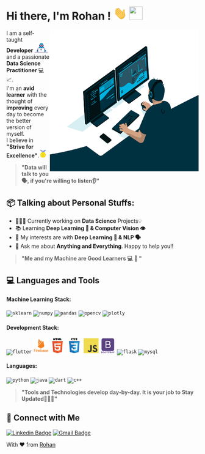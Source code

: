 # Hi there, I'm Rohan ! <img src="https://raw.githubusercontent.com/rohan-sarkarr/rohan-sarkarr/master/Assets/hi.gif" width=35 height=35> <img src="https://media.tenor.com/images/af7b20c2380754142f3d6d00230f52c5/tenor.gif" width=35 height=35> <!-- ![](https://komarev.com/ghpvc/?username=rohan-sarkarr&label=Views)-->
<img align="right" alt="Coder GIF" height=370 width=390 src="https://raw.githubusercontent.com/rohan-sarkarr/rohan-sarkarr/master/Assets/coding.gif" />
<p>
    I am a self-taught <b>Developer</b> <img src="https://raw.githubusercontent.com/rohan-sarkarr/rohan-sarkarr/master/Assets/developer.gif" width=35 height=25> and a passionate <b>Data Science Practitioner</b> 💻 📈. 
<br>I'm an <b>avid learner</b> with the thought of <b>improving</b> every day to become the better version of myself.
<br>I believe in <b>"Strive for Excellence"</b>.<img src="https://raw.githubusercontent.com/rohan-sarkarr/rohan-sarkarr/master/Assets/medal.gif" width=20 height=20> 
</p>

> __"Data will talk to you 🗣️, if you're willing to listen👂"__

## 📦 Talking about Personal Stuffs:
- 👨🏻‍💻 Currently working on <b>Data Science</b> Projects💡
- 📚 Learning <b>Deep Learning 🧠 & Computer Vision 👁️ </b>
- 🔭 My interests are with <b>Deep Learning 🧠 & NLP 🗣️ </b>
- 💬 Ask me about <b> Anything and Everything</b>. Happy to help you!!

> __"Me and my Machine are Good Learners 💻 🤭 "__

## 💻 Languages and Tools

#### Machine Learning Stack:
<code><img height="40" src="https://github.com/scikit-learn/scikit-learn/blob/main/doc/logos/scikit-learn-logo.png" title="sklearn"></code>
<code><img height="40" src="https://www.vectorlogo.zone/logos/numpy/numpy-ar21.svg" title="numpy"></code>
<code><img height="40" src="https://camo.githubusercontent.com/981d48e57e23a4907cebc4eb481799b5882595ea978261f22a3e131dcd6ebee6/68747470733a2f2f70616e6461732e7079646174612e6f72672f7374617469632f696d672f70616e6461732e737667" title="pandas"></code>
<code><img height="40" src="https://www.vectorlogo.zone/logos/opencv/opencv-ar21.svg" title="opencv"></code>
<code><img height="40" src="https://www.vectorlogo.zone/logos/plot_ly/plot_ly-ar21.svg" title="plotly"></code>

#### Development Stack:
<code><img height="40" src="https://www.vectorlogo.zone/logos/flutterio/flutterio-icon.svg" title="flutter"></code>
<code><img height="40" src="https://raw.githubusercontent.com/devicons/devicon/master/icons/firebase/firebase-plain-wordmark.svg" title="firebase"></code>
<code><img height="40" src="https://raw.githubusercontent.com/devicons/devicon/master/icons/html5/html5-original-wordmark.svg" title="html5"></code>
<code><img height="40" src="https://raw.githubusercontent.com/devicons/devicon/master/icons/css3/css3-original-wordmark.svg" title="css3"></code>
<code><img height="40" src="https://raw.githubusercontent.com/devicons/devicon/master/icons/javascript/javascript-original.svg" title="javascript"></code>
<code><img height="40" src="https://raw.githubusercontent.com/devicons/devicon/master/icons/bootstrap/bootstrap-plain-wordmark.svg" title="bootstrap"></code>
<code><img height="40" src="https://www.vectorlogo.zone/logos/pocoo_flask/pocoo_flask-icon.svg" title="flask"></code>
<code><img height="40" src="https://www.vectorlogo.zone/logos/mysql/mysql-ar21.svg" title="mysql"></code>

#### Languages:
<code><img height="40" src="https://www.vectorlogo.zone/logos/python/python-icon.svg" title="python"></code>
<code><img height="40" src="https://www.vectorlogo.zone/logos/java/java-icon.svg" title="java"></code>
<code><img height="40" src="https://www.vectorlogo.zone/logos/dartlang/dartlang-icon.svg" title="dart"></code>
<code><img height="40" src="https://raw.githubusercontent.com/isocpp/logos/master/cpp_logo.png" title="c++"></code>

> __"Tools and Technologies develop day-by-day. It is your job to Stay Updated👨🏻‍💻"__
<!-- ## 📈 GitHub Stats
![Rohan's GitHub stats](https://github-readme-stats.vercel.app/api?username=rohan-sarkarr&theme=tokyonight&count_private=true&show_icons=true) -->

## 🔗 Connect with Me

[![Linkedin Badge](https://img.shields.io/badge/linkedin-%230077B5.svg?&style=for-the-badge&logo=linkedin&logoColor=white&link=https://www.linkedin.com/in/rohan-sarkar/)](https://www.linkedin.com/in/rohan-sarkar-profile/) <!--[![Medium Badge](https://img.shields.io/badge/medium-%2312100E.svg?&style=for-the-badge&logo=medium&logoColor=white&link=https://medium.com/@rohan180301)](https://medium.com/@rohan180301) [![Twitter Badge](https://img.shields.io/badge/twitter-%231DA1F2.svg?&style=for-the-badge&logo=twitter&logoColor=white&link=https://twitter.com/rohansarkarr)](https://twitter.com/rohansarkarr) [![GitHub Badge](https://img.shields.io/badge/github-%23100000.svg?&style=for-the-badge&logo=github&logoColor=white&link=https://github.com/rohan-sarkarr)](https://github.com/rohan-sarkarr)--> [![Gmail Badge](https://img.shields.io/badge/gmail-D14836?&style=for-the-badge&logo=gmail&logoColor=white&link=mailto:rohan180301@gmail.com)](mailto:rohan180301@gmail.com)

With ❤️ from [Rohan](https://rohansarkar.me)
